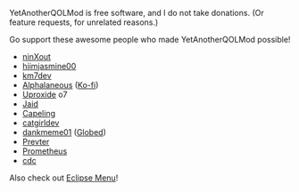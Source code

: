 YetAnotherQOLMod is free software, and I do not take donations. (Or feature requests, for unrelated reasons.)

Go support these awesome people who made YetAnotherQOLMod possible!

- [ninXout](https://github.com/ninXout)
- [hiimjasmine00](https://github.com/hiimjasmine00)
- [km7dev](https://github.com/Kingminer7)
- [Alphalaneous](https://github.com/Alphalaneous) ([Ko-fi](https://ko-fi.com/Alphalaneous))
- [Uproxide](https://github.com/Uproxide) <co>o7</c>
- [Jaid](https://bsky.app/profile/itsjaid.bsky.social)
- [Capeling](https://github.com/Capeling)
- [catgirldev](https://github.com/AnhNguyenlost13)
- [dankmeme01](https://github.com/dankmeme01) ([Globed](https://globed.dev/))
- [Prevter](https://github.com/Prevter)
- [Prometheus](https://github.com/Prometheus-03)
- [cdc](https://github.com/cdc-sys)

Also check out [Eclipse Menu](https://eclipse.menu)!